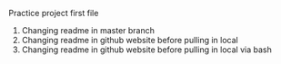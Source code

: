Practice project first file
1. Changing readme in master branch
2. Changing readme in github website before pulling in local
3. Changing readme in github website before pulling in local via bash
